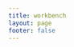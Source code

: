 ```yaml
---
title: workbench
layout: page
footer: false
---
```

<script setup>
  import Workbench from "../views/Workbench.vue"
</script>

<Workbench />